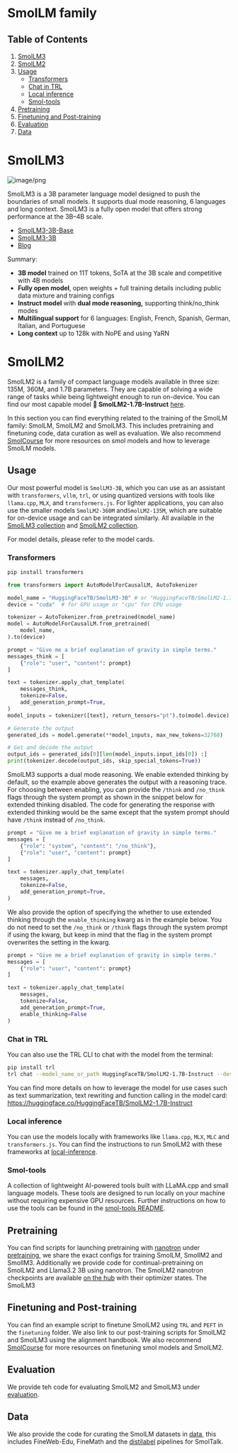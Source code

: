 # SmolLM family
## Table of Contents
1. [SmolLM3](#smollm3)
2. [SmolLM2](#smollm2)
3. [Usage](#usage)
    - [Transformers](#transformers)
    - [Chat in TRL](#chat-in-trl)
    - [Local inference](#local-inference)
    - [Smol-tools](#smol-tools)
4. [Pretraining](#pretraining)
5. [Finetuning and Post-training](#finetuning-and-post-training)
6. [Evaluation](#evaluation)
7. [Data](#data)

# SmolLM3
![image/png](https://cdn-uploads.huggingface.co/production/uploads/61c141342aac764ce1654e43/bUYixmNnbbeYN2tzMLQ9i.png)

SmolLM3 is a 3B parameter language model designed to push the boundaries of small models. It supports dual mode reasoning, 6 languages and long context. SmolLM3 is a fully open model that offers strong performance at the 3B–4B scale.

- [SmolLM3-3B-Base](https://hf.co/HuggingFaceTB/SmolLM3-3B-Base)
- [SmolLM3-3B](https://hf.co/HuggingFaceTB/SmolLM3-3B)
- [Blog](https://hf.co/blog/smollm3)

Summary:
- **3B model** trained on 11T tokens, SoTA at the 3B scale and competitive with 4B models
- **Fully open model**, open weights + full training details including public data mixture and training configs
- **Instruct model** with **dual mode reasoning,** supporting think/no_think modes
- **Multilingual support** for 6 languages: English, French, Spanish, German, Italian, and Portuguese
- **Long context** up to 128k with NoPE and using YaRN

# SmolLM2
SmolLM2 is a family of compact language models available in three size: 135M, 360M, and 1.7B parameters. They are capable of solving a wide range of tasks while being lightweight enough to run on-device. You can find our most capable model **🤏 SmolLM2-1.7B-Instruct** [here](https://huggingface.co/HuggingFaceTB/SmolLM2-1.7B-Instruct).

In this section you can find everything related to the training of the SmolLM family: SmolLM, SmolLM2 and SmolLM3. This includes pretraining and finetuning code, data curation as well as evaluation. We also recommend [SmolCourse](https://github.com/huggingface/smol-course) for more resources on smol models and how to leverage SmolLM models.


## Usage
Our most powerful model is `SmolLM3-3B`, which you can use as an assistant with `transformers`, `vllm`, `trl`, or using quantized versions with tools like `llama.cpp`, `MLX`, and `transformers.js`. For lighter applications, you can also use the smaller models `SmolLM2-360M` and`SmolLM2-135M`, which are suitable for on-device usage and can be integrated similarly.
All available in the [SmolLM3 collection](https://huggingface.co/collections/HuggingFaceTB/smollm3-686d33c1fdffe8e635317e23) and [SmolLM2 collection](https://huggingface.co/collections/HuggingFaceTB/smollm2-6723884218bcda64b34d7db9).

For model details, please refer to the model cards.
### Transformers
```bash
pip install transformers
```

```python
from transformers import AutoModelForCausalLM, AutoTokenizer

model_name = "HuggingFaceTB/SmolLM3-3B" # or "HuggingFaceTB/SmolLM2-1.7B-Instruct"
device = "cuda"  # for GPU usage or "cpu" for CPU usage

tokenizer = AutoTokenizer.from_pretrained(model_name)
model = AutoModelForCausalLM.from_pretrained(
    model_name,
).to(device)

prompt = "Give me a brief explanation of gravity in simple terms."
messages_think = [
    {"role": "user", "content": prompt}
]

text = tokenizer.apply_chat_template(
    messages_think,
    tokenize=False,
    add_generation_prompt=True,
)
model_inputs = tokenizer([text], return_tensors="pt").to(model.device)

# Generate the output
generated_ids = model.generate(**model_inputs, max_new_tokens=32768)

# Get and decode the output
output_ids = generated_ids[0][len(model_inputs.input_ids[0]) :]
print(tokenizer.decode(output_ids, skip_special_tokens=True))
```

SmolLM3 supports a dual mode reasoning. We enable extended thinking by default, so the example above generates the output with a reasoning trace. For choosing between enabling, you can provide the `/think` and `/no_think` flags through the system prompt as shown in the snippet below for extended thinking disabled. The code for generating the response with extended thinking would be the same except that the system prompt should have `/think` instead of `/no_think`.

```python
prompt = "Give me a brief explanation of gravity in simple terms."
messages = [
    {"role": "system", "content": "/no_think"},
    {"role": "user", "content": prompt}
]

text = tokenizer.apply_chat_template(
    messages,
    tokenize=False,
    add_generation_prompt=True,
)
```

We also provide the option of specifying the whether to use extended thinking through the `enable_thinking` kwarg as in the example below. You do not need to set the `/no_think` or `/think` flags through the system prompt if using the kwarg, but keep in mind that the flag in the system prompt overwrites the setting in the kwarg.

```python
prompt = "Give me a brief explanation of gravity in simple terms."
messages = [
    {"role": "user", "content": prompt}
]

text = tokenizer.apply_chat_template(
    messages,
    tokenize=False,
    add_generation_prompt=True,
    enable_thinking=False
)
```

### Chat in TRL
You can also use the TRL CLI to chat with the model from the terminal:
```bash
pip install trl
trl chat --model_name_or_path HuggingFaceTB/SmolLM2-1.7B-Instruct --device cpu
```

You can find more details on how to leverage the model for use cases such as text summarization, text rewriting and function calling in the model card: https://huggingface.co/HuggingFaceTB/SmolLM2-1.7B-Instruct 

### Local inference
You can use the models locally with frameworks like `llama.cpp`, `MLX`, `MLC` and `transformers.js`. You can find the instructions to run SmolLM2 with these frameworks at [local-inference](../tools/smollm_local_inference/README.md).

### Smol-tools
A collection of lightweight AI-powered tools built with LLaMA.cpp and small language models. These tools are designed to run locally on your machine without requiring expensive GPU resources.
Further instructions on how to use the tools can be found in the [smol-tools README](../tools/smol_tools/README.md).

## Pretraining
You can find scripts for launching pretraining with [nanotron](https://github.com/huggingface/nanotron/) under [pretraining](./pretraining/README.md), we share the exact configs for training SmolLM, SmollM2 and SmollM3. Additionally we provide code for continual-pretraining on SmolLM2 and Llama3.2 3B using nanotron. The SmolLM2 nanotron checkpoints are available [on the hub](https://huggingface.co/HuggingFaceTB/SmolLM2-nanotron-ckpt) with their optimizer states. The SmolLM3

## Finetuning and Post-training
You can find an example script to finetune SmolLM2 using `TRL` and `PEFT` in the `finetuning` folder. We also link to our post-training scripts for SmolLM2 and SmolLM3 using the alignment handbook. We also recommend [SmolCourse](https://github.com/huggingface/smol-course) for more resources on finetuning smol models and SmolLM2.

## Evaluation
We provide teh code for evaluating SmolLM2 and SmolLM3 under [evaluation](./data/README.md).

## Data
We also provide the code for curating the SmolLM datasets in [data](./data/README.md), this includes FineWeb-Edu, FineMath and the [distilabel](https://github.com/argilla-io/distilabel) pipelines for SmolTalk.
